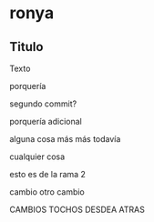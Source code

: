 # ronya

## Titulo 
Texto

porquería

segundo commit?

porquería adicional

alguna cosa más
más todavía


cualquier cosa 

esto es de la rama 2

cambio
otro cambio 

CAMBIOS TOCHOS DESDEA ATRAS
